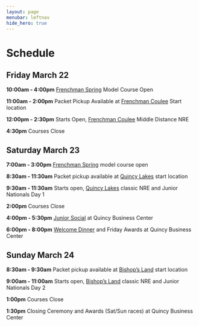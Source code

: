 ```yaml
---
layout: page
menubar: leftnav
hide_hero: true
---
```


# Schedule

## Friday March 22

**10:00am - 4:00pm** [Frenchman Spring](/venues/model) Model Course Open

**11:00am - 2:00pm** Packet Pickup Available at [Frenchman Coulee](/venues/friday) Start location

**12:00pm - 2:30pm** Starts Open, [Frenchman Coulee](/venues/friday) Middle Distance NRE

**4:30pm** Courses Close

## Saturday March 23

**7:00am - 3:00pm** [Frenchman Spring](/venues/model) model course open

**8:30am - 11:30am** Packet pickup available at [Quincy Lakes](/venues/saturday) start location

**9:30am - 11:30am**  Starts open, [Quincy Lakes](/venues/saturday) classic NRE and Junior Nationals Day 1

**2:00pm** Courses Close

**4:00pm - 5:30pm** [Junior Social](/social-events) at Quincy Business Center

**6:00pm - 8:00pm** [Welcome Dinner](/social-events) and Friday Awards at Quincy Business Center

## Sunday March 24

**8:30am - 9:30am** Packet pickup available at [Bishop’s Land](/venues/sunday) start location

**9:00am - 11:00am**  Starts open, [Bishop’s Land](/venues/sunday) classic NRE and Junior Nationals Day 2

**1:00pm** Courses Close

**1:30pm** Closing Ceremony and Awards (Sat/Sun races) at Quincy Business Center